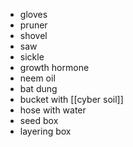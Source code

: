 - gloves
- pruner
- shovel
- saw
- sickle
- growth hormone
- neem oil
- bat dung
- bucket with [[cyber soil]]
- hose with water
- seed box
- layering box